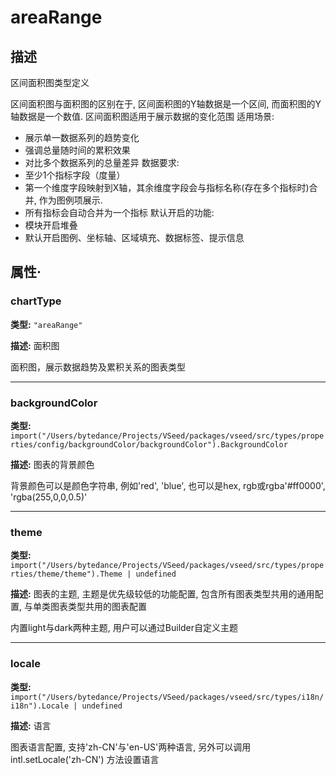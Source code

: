 # areaRange
## 描述
区间面积图类型定义

区间面积图与面积图的区别在于, 区间面积图的Y轴数据是一个区间, 而面积图的Y轴数据是一个数值. 区间面积图适用于展示数据的变化范围
适用场景:
- 展示单一数据系列的趋势变化
- 强调总量随时间的累积效果
- 对比多个数据系列的总量差异
数据要求:
- 至少1个指标字段（度量）
- 第一个维度字段映射到X轴，其余维度字段会与指标名称(存在多个指标时)合并, 作为图例项展示.
- 所有指标会自动合并为一个指标
默认开启的功能:
- 模块开启堆叠
- 默认开启图例、坐标轴、区域填充、数据标签、提示信息


## 属性·

### chartType

**类型:** `"areaRange"`

**描述:**
面积图

面积图，展示数据趋势及累积关系的图表类型

---

### backgroundColor

**类型:** `import("/Users/bytedance/Projects/VSeed/packages/vseed/src/types/properties/config/backgroundColor/backgroundColor").BackgroundColor`

**描述:**
图表的背景颜色

背景颜色可以是颜色字符串, 例如'red', 'blue', 也可以是hex, rgb或rgba'#ff0000', 'rgba(255,0,0,0.5)'

---

### theme

**类型:** `import("/Users/bytedance/Projects/VSeed/packages/vseed/src/types/properties/theme/theme").Theme | undefined`

**描述:**
图表的主题, 主题是优先级较低的功能配置, 包含所有图表类型共用的通用配置, 与单类图表类型共用的图表配置

内置light与dark两种主题, 用户可以通过Builder自定义主题

---

### locale

**类型:** `import("/Users/bytedance/Projects/VSeed/packages/vseed/src/types/i18n/i18n").Locale | undefined`

**描述:**
语言

图表语言配置, 支持'zh-CN'与'en-US'两种语言, 另外可以调用 intl.setLocale('zh-CN') 方法设置语言
